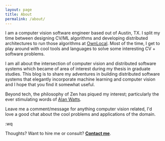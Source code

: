 ```yaml
---
layout: page
title: About
permalink: /about/
---
```


I am a computer vision software engineer based out of Austin, TX. I split my
time between designing CV/ML algorithms and developing distributed architectures
to run those algorithms at [OwnLocal](http://ownlocal.com). Most of the time, I get to
play around with cool tools and languages to solve some interesting CV + software problems.

I am all about the intersection of computer vision and distributed software systems which became of area of interest during my thesis in graduate studies. This blog is to share my adventures in building distributed software systems that elegantly incorporate machine learning and computer vision and I hope that you find it somewhat useful.

Beyond tech, the philosophy of Zen has piqued my interest; particularly the ever stimulating words of [Alan Watts](https://en.wikipedia.org/wiki/Alan_Watts).

Leave me a comment/message for anything computer vision related, I'd love a good chat about the cool problems and applications of the domain.

:wq


Thoughts? Want to hire me or consult?
[**Contact me**](/contact).
